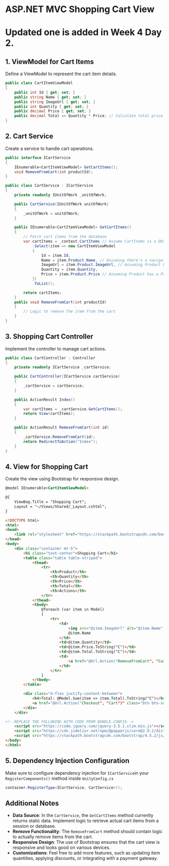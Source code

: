 # ASP.NET MVC Shopping Cart View
# Updated one is added in Week 4 Day 2.
## 1. ViewModel for Cart Items

Define a ViewModel to represent the cart item details.

```csharp
public class CartItemViewModel
{
    public int Id { get; set; }
    public string Name { get; set; }
    public string ImageUrl { get; set; }
    public int Quantity { get; set; }
    public decimal Price { get; set; }
    public decimal Total => Quantity * Price; // Calculate total price for the item
}
```

## 2. Cart Service

Create a service to handle cart operations.

```csharp
public interface ICartService
{
    IEnumerable<CartItemViewModel> GetCartItems();
    void RemoveFromCart(int productId);
}
```
```csharp
public class CartService : ICartService
{
    private readonly IUnitOfWork _unitOfWork;

    public CartService(IUnitOfWork unitOfWork)
    {
        _unitOfWork = unitOfWork;
    }

    public IEnumerable<CartItemViewModel> GetCartItems()
    {
        // Fetch cart items from the database
        var cartItems = _context.CartItems // Assume CartItems is a DbSet in your DbContext
            .Select(item => new CartItemViewModel
            {
                Id = item.Id,
                Name = item.Product.Name, // Assuming there's a navigation property to Product
                ImageUrl = item.Product.ImageUrl, // Assuming Product has an ImageUrl property
                Quantity = item.Quantity,
                Price = item.Product.Price // Assuming Product has a Price property
            })
            .ToList();

        return cartItems;
    }
    public void RemoveFromCart(int productId)
    {
        // Logic to remove the item from the cart
    }
}
```

## 3. Shopping Cart Controller

Implement the controller to manage cart actions.

```csharp
public class CartController : Controller
{
    private readonly ICartService _cartService;

    public CartController(ICartService cartService)
    {
        _cartService = cartService;
    }

    public ActionResult Index()
    {
        var cartItems = _cartService.GetCartItems();
        return View(cartItems);
    }

    public ActionResult RemoveFromCart(int id)
    {
        _cartService.RemoveFromCart(id);
        return RedirectToAction("Index");
    }
}
```

## 4. View for Shopping Cart

Create the view using Bootstrap for responsive design.

```html
@model IEnumerable<CartItemViewModel>

@{
    ViewBag.Title = "Shopping Cart";
    Layout = "~/Views/Shared/_Layout.cshtml";
}

<!DOCTYPE html>
<html>
<head>
    <link rel="stylesheet" href="https://stackpath.bootstrapcdn.com/bootstrap/4.5.2/css/bootstrap.min.css">
</head>
<body>
    <div class="container mt-5">
        <h1 class="text-center">Shopping Cart</h1>
        <table class="table table-striped">
            <thead>
                <tr>
                    <th>Product</th>
                    <th>Quantity</th>
                    <th>Price</th>
                    <th>Total</th>
                    <th>Actions</th>
                </tr>
            </thead>
            <tbody>
                @foreach (var item in Model)
                {
                    <tr>
                        <td>
                            <img src="@item.ImageUrl" alt="@item.Name" style="width: 50px; height: auto;" />
                            @item.Name
                        </td>
                        <td>@item.Quantity</td>
                        <td>@item.Price.ToString("C")</td>
                        <td>@item.Total.ToString("C")</td>
                        <td>
                            <a href="@Url.Action("RemoveFromCart", "Cart", new { id = item.Id })" class="btn btn-danger btn-sm">Remove</a>
                        </td>
                    </tr>
                }
            </tbody>
        </table>

        <div class="d-flex justify-content-between">
            <h4>Total: @Model.Sum(item => item.Total).ToString("C")</h4>
            <a href="@Url.Action("Checkout", "Cart")" class="btn btn-success">Proceed to Checkout</a>
        </div>
    </div>

<!--REPLACE THE FOLLOWING WITH CODE FROM BUNDLE.CONFIG-->
    <script src="https://code.jquery.com/jquery-3.5.1.slim.min.js"></script>
    <script src="https://cdn.jsdelivr.net/npm/@popperjs/core@2.9.2/dist/umd/popper.min.js"></script>
    <script src="https://stackpath.bootstrapcdn.com/bootstrap/4.5.2/js/bootstrap.min.js"></script>
</body>
</html>
```

## 5. Dependency Injection Configuration

Make sure to configure dependency injection for `ICartService`in your `RegisterComponents()` method inside `UnityConfig.cs`

```csharp
container.RegisterType<ICartService, CartService>();
```

## Additional Notes

- **Data Source**: In the `CartService`, the `GetCartItems` method currently returns static data. Implement logic to retrieve actual cart items from a session or database.
- **Remove Functionality**: The `RemoveFromCart` method should contain logic to actually remove items from the cart.
- **Responsive Design**: The use of Bootstrap ensures that the cart view is responsive and looks good on various devices.
- **Customizations**: Feel free to add more features, such as updating item quantities, applying discounts, or integrating with a payment gateway.


